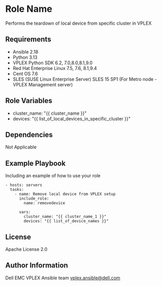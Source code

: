 Role Name
=========

Performs the teardown of local device from specific cluster in VPLEX

Requirements
------------

  * Ansible 2.18
  * Python 3.13
  * VPLEX Python SDK 6.2, 7.0,8.0,8.1,9.0
  * Red Hat Enterprise Linux 7.5, 7.6, 8.1,9.4
  * Cent OS 7.6
  * SLES (SUSE Linux Enterprise Server) SLES 15 SP1 (For Metro node - VPLEX Management server)

Role Variables
--------------

  * cluster_name: "{{ cluster_name }}"
  * devices: "{{ list_of_local_devices_in_specific_cluster }}"

Dependencies
------------

Not Applicable

Example Playbook
----------------

Including an example of how to use your role

    - hosts: servers
      tasks:
        - name: Remove local device from VPLEX setup
          include_role:
            name: removedevice

          vars:
            cluster_name: "{{ cluster_name_1 }}"
            devices: "{{ list_of_device_names }}"


License
-------

Apache License 2.0

Author Information
------------------

Dell EMC VPLEX Ansible team <vplex.ansible@dell.com>
